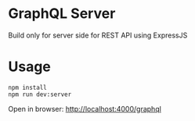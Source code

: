 # GraphQL Server
Build only for server side for REST API using ExpressJS

# Usage
```
npm install
npm run dev:server
```
Open in browser: [http://localhost:4000/graphql](http://localhost:4000/graphql)

